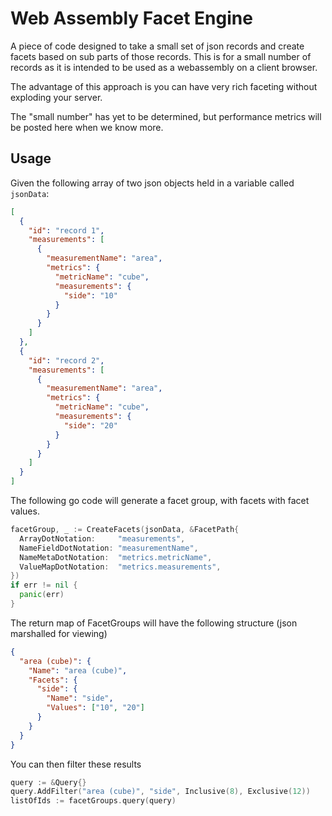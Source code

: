 # Web Assembly Facet Engine

A piece of code designed to take a small set of json records and create facets based on sub parts of those records.
This is for a small number of records as it is intended to be used as a webassembly on a client browser.

The advantage of this approach is you can have very rich faceting without exploding your server.

The "small number" has yet to be determined, but performance metrics will be posted here when we know more.

## Usage

Given the following array of two json objects held in a variable called `jsonData`:

```json
[
  {
    "id": "record 1",
    "measurements": [
      {
        "measurementName": "area",
        "metrics": {
          "metricName": "cube",
          "measurements": {
            "side": "10"
          }
        }
      }
    ]
  },
  {
    "id": "record 2",
    "measurements": [
      {
        "measurementName": "area",
        "metrics": {
          "metricName": "cube",
          "measurements": {
            "side": "20"
          }
        }
      }
    ]
  }
]
```

The following go code will generate a facet group, with facets with facet values.

```go
facetGroup, _ := CreateFacets(jsonData, &FacetPath{
  ArrayDotNotation:     "measurements",
  NameFieldDotNotation: "measurementName",
  NameMetaDotNotation:  "metrics.metricName",
  ValueMapDotNotation:  "metrics.measurements",
})
if err != nil {
  panic(err)
}
```

The return map of FacetGroups will have the following structure (json marshalled for viewing)

```json
{
  "area (cube)": {
    "Name": "area (cube)",
    "Facets": {
      "side": {
        "Name": "side",
        "Values": ["10", "20"]
      }
    }
  }
}
```

You can then filter these results

```go
query := &Query{}
query.AddFilter("area (cube)", "side", Inclusive(8), Exclusive(12))
listOfIds := facetGroups.query(query)
```

